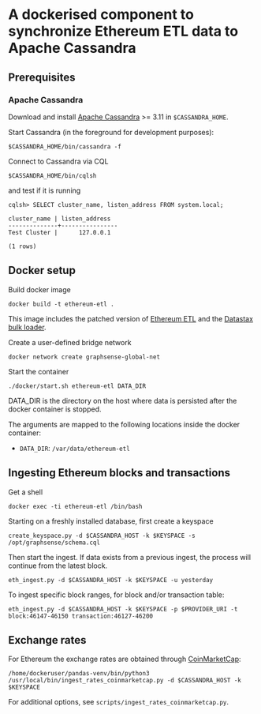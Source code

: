 # A dockerised component to synchronize Ethereum ETL data to Apache Cassandra

## Prerequisites
### Apache Cassandra

Download and install [Apache Cassandra][apache-cassandra] >= 3.11
in `$CASSANDRA_HOME`.

Start Cassandra (in the foreground for development purposes):

    $CASSANDRA_HOME/bin/cassandra -f

Connect to Cassandra via CQL

    $CASSANDRA_HOME/bin/cqlsh

and test if it is running

    cqlsh> SELECT cluster_name, listen_address FROM system.local;

    cluster_name | listen_address
    --------------+----------------
    Test Cluster |      127.0.0.1

    (1 rows)



## Docker setup

Build docker image

```
docker build -t ethereum-etl .
```

This image includes the patched version of [Ethereum ETL][ethereum-etl] and the [Datastax bulk loader][dsbulk]. 

Create a user-defined bridge network

```
docker network create graphsense-global-net
```

Start the container
```
./docker/start.sh ethereum-etl DATA_DIR
```

DATA_DIR is the directory on the host where data is persisted after the docker container is stopped.

The arguments are mapped to the following locations inside the docker container:

- `DATA_DIR`: `/var/data/ethereum-etl`


## Ingesting Ethereum blocks and transactions

Get a shell

```
docker exec -ti ethereum-etl /bin/bash
```

Starting on a freshly installed database, first create a keyspace

```
create_keyspace.py -d $CASSANDRA_HOST -k $KEYSPACE -s /opt/graphsense/schema.cql
```

Then start the ingest. If data exists from a previous ingest, the process will continue from the latest block.

```
eth_ingest.py -d $CASSANDRA_HOST -k $KEYSPACE -u yesterday
```

To ingest specific block ranges, for block and/or transaction table:

```
eth_ingest.py -d $CASSANDRA_HOST -k $KEYSPACE -p $PROVIDER_URI -t block:46147-46150 transaction:46127-46200 
```


## Exchange rates

For Ethereum the exchange rates are obtained through [CoinMarketCap][coinmarketcap]:

```
/home/dockeruser/pandas-venv/bin/python3 /usr/local/bin/ingest_rates_coinmarketcap.py -d $CASSANDRA_HOST -k $KEYSPACE 
```

For additional options, see `scripts/ingest_rates_coinmarketcap.py`.

[ethereum-etl]: https://github.com/graphsense/ethereum-etl
[dsbulk]: https://github.com/datastax/dsbulk
[apache-cassandra]: http://cassandra.apache.org/download
[coinmarketcap]: https://coinmarketcap.com